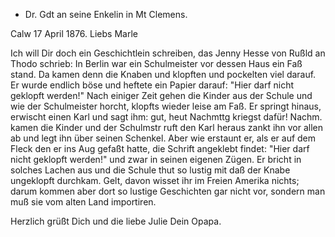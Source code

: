 + Dr. Gdt an seine Enkelin in Mt Clemens.

 Calw 17 April 1876.
Liebs Marle

Ich will Dir doch ein Geschichtlein schreiben, das Jenny Hesse von Rußld an Thodo schrieb: In Berlin war ein Schulmeister vor dessen Haus ein Faß stand. Da kamen denn die Knaben und klopften und pockelten viel darauf. Er wurde endlich böse und heftete ein Papier darauf: "Hier darf nicht geklopft werden!" Nach einiger Zeit gehen die Kinder aus der Schule und wie der Schulmeister horcht, klopfts wieder leise am Faß. Er springt hinaus, erwischt einen Karl und sagt ihm: gut, heut Nachmttg kriegst dafür! Nachm. kamen die Kinder und der Schulmstr ruft den Karl heraus zankt ihn vor allen ab und legt ihn über seinen Schenkel. Aber wie erstaunt er, als er auf dem Fleck den er ins Aug gefaßt hatte, die Schrift angeklebt findet: "Hier darf nicht geklopft werden!" und zwar in seinen eigenen Zügen. Er bricht in solches Lachen aus und die Schule thut so lustig mit daß der Knabe ungeklopft durchkam. Gelt, davon wisset ihr im Freien Amerika nichts; darum kommen aber dort so lustige Geschichten gar nicht vor, sondern man muß sie vom alten Land importiren.

 Herzlich grüßt Dich und die liebe Julie
 Dein Opapa.

